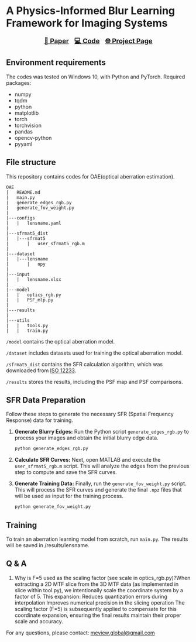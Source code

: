 # **A Physics-Informed Blur Learning Framework for Imaging Systems**
<p align="center" style="font-size:18px;">
  <a href="https://arxiv.org/abs/2502.11382"><b>📜 Paper</b></a> &nbsp;  
  <a href="https://github.com/OpenImagingLab/PSF-Estimation"><b>💻 Code</b></a> &nbsp;  
  <a href="https://openimaginglab.github.io/PSF-Estimation/"><b>🌐 Project Page</b></a>
</p>



[//]: # (Liqun Chen, Yuyao Hu, Jiewen Nie, Tianfan Xue and Jinwei Gu)

## Environment requirements
The codes was tested on Windows 10, with Python and PyTorch. Required packages:
- numpy  
- tqdm
- python
- matplotlib
- torch
- torchvision
- pandas
- opencv-python
- pyyaml

## File structure
This repository contains codes for OAE(optical aberration estimation).
```
OAE
|   README.md
|   main.py
|   generate_edges_rgb.py
|   generate_fov_weight.py
|
|---configs
|   |   lensname.yaml
|
|---sfrmat5_dist
|   |---sfrmat5
|       |   user_sfrmat5_rgb.m
|
|---dataset 
|   |---lensname
|       |   npy
| 
|---input 
|   |   lensname.xlsx
| 
|---model 
|   |   optics_rgb.py
|   |   PSF_mlp.py
| 
|---results 
|
|---utils 
|   |   tools.py
|   |   train.py
```
`/model` contains the optical aberration model.

`/dataset` includes datasets used for training the optical aberration model.

`/sfrmat5_dist` contains the SFR calculation algorithm, which was downloaded from [ISO 12233](https://www.imaging.org/site/IST/Standards/Digital_Camera_Resolution_Tools/IST/Standards/Digital_Camera_Resolution_Tools.aspx#msw.).

`/results` stores the results, including the PSF map and PSF comparisons.

## SFR Data Preparation

Follow these steps to generate the necessary SFR (Spatial Frequency Response) data for training.

1.  **Generate Blurry Edges:**
    Run the Python script `generate_edges_rgb.py` to process your images and obtain the initial blurry edge data.
    ```bash
    python generate_edges_rgb.py
    ```

2.  **Calculate SFR Curves:**
    Next, open MATLAB and execute the `user_sfrmat5_rgb.m` script. This will analyze the edges from the previous step to compute and save the SFR curves.

3.  **Generate Training Data:**
    Finally, run the `generate_fov_weight.py` script. This will process the SFR curves and generate the final `.npz` files that will be used as input for the training process.
    ```bash
    python generate_fov_weight.py
    ```

## Training
To train an aberration learning model from scratch, run `main.py`. The results will be saved in /results/lensname.

## Q & A
1. Why is F=5 used as the scaling factor (see scale in optics_rgb.py)?​​
   When extracting a 2D MTF slice from the 3D MTF data (as implemented in slice within tool.py), we intentionally scale the coordinate system by a factor of 5.
   This expansion:
      Reduces quantization errors during interpolation
      Improves numerical precision in the slicing operation
  The scaling factor (F=5) is subsequently applied to compensate for this coordinate expansion, ensuring the final results maintain their proper scale and accuracy.

For any questions, please contact: meview.global@gmail.com
